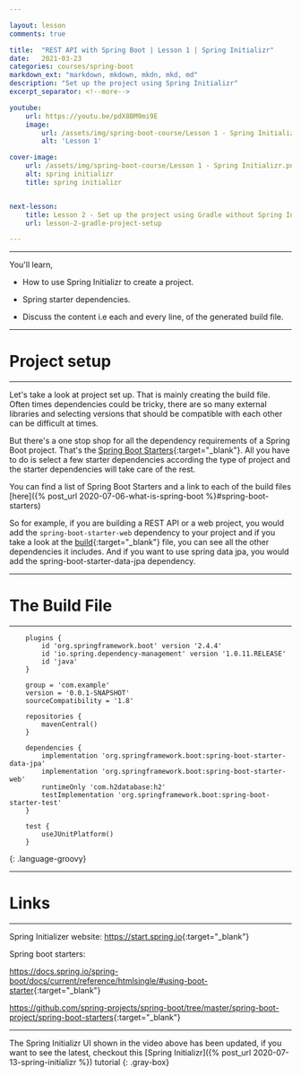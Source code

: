 ```yaml
---

layout: lesson
comments: true

title:  "REST API with Spring Boot | Lesson 1 | Spring Initializr"
date:   2021-03-23
categories: courses/spring-boot
markdown_ext: "markdown, mkdown, mkdn, mkd, md"
description: "Set up the project using Spring Initializr"
excerpt_separator: <!--more-->

youtube:
    url: https://youtu.be/pdX8BM9mi9E
    image:
        url: /assets/img/spring-boot-course/Lesson 1 - Spring Initializr.png
        alt: 'Lesson 1'

cover-image: 
    url: /assets/img/spring-boot-course/Lesson 1 - Spring Initializr.png
    alt: spring initializr
    title: spring initializr


next-lesson:
    title: Lesson 2 - Set up the project using Gradle without Spring Initializr
    url: lesson-2-gradle-project-setup

---
```


<hr class="gray">

You'll learn,

- How to use Spring Initializr to create a project.

- Spring starter dependencies.

- Discuss the content i.e each and every line, of the generated build file.

<hr>

# Project setup

<hr>

Let's take a look at project set up.
That is mainly creating the build file.
Often times dependencies could be tricky, there are so many external libraries and selecting versions that should be compatible with each other can be difficult at times.

But there's a one stop shop for all the dependency requirements of a Spring Boot project.
That's the [Spring Boot Starters](https://docs.spring.io/spring-boot/docs/current/reference/htmlsingle/#using-boot-starter){:target="_blank"}.
All you have to do is select a few starter dependencies according the type of project and the starter  dependencies will take care of the rest.

You can find a list of Spring Boot Starters and a link to each of the build files [here]({% post_url 2020-07-06-what-is-spring-boot %}#spring-boot-starters)

So for example, if you are building a REST API or a web project, you would add the `spring-boot-starter-web` dependency to your project and if you take a look at the [build](https://github.com/spring-projects/spring-boot/blob/master/spring-boot-project/spring-boot-starters/spring-boot-starter-web/build.gradle){:target="_blank"} file, you can see all the other dependencies it includes. And if you want to use spring data jpa, you would add the spring-boot-starter-data-jpa dependency.

<hr>

# The Build File

<hr>

~~~
    plugins {
        id 'org.springframework.boot' version '2.4.4'
        id 'io.spring.dependency-management' version '1.0.11.RELEASE'
        id 'java'
    }

    group = 'com.example'
    version = '0.0.1-SNAPSHOT'
    sourceCompatibility = '1.8'

    repositories {
        mavenCentral()
    }

    dependencies {
        implementation 'org.springframework.boot:spring-boot-starter-data-jpa'
        implementation 'org.springframework.boot:spring-boot-starter-web'
        runtimeOnly 'com.h2database:h2'
        testImplementation 'org.springframework.boot:spring-boot-starter-test'
    }

    test {
        useJUnitPlatform()
    }
~~~
{: .language-groovy}

<hr>

# Links

<hr>

Spring Initializer website: <https://start.spring.io>{:target="_blank"}

Spring boot starters: 

<https://docs.spring.io/spring-boot/docs/current/reference/htmlsingle/#using-boot-starter>{:target="_blank"}

<https://github.com/spring-projects/spring-boot/tree/master/spring-boot-project/spring-boot-starters>{:target="_blank"}

<hr>

The Spring Initializr UI shown in the video above has been updated, if you want to see the latest, checkout this [Spring Initializr]({% post_url 2020-07-13-spring-initializr %}) tutorial 
{: .gray-box}




